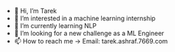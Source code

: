 - 👋 Hi, I’m Tarek
- 👀 I’m interested in a machine learning internship
- 🌱 I’m currently learning NLP
- 💞️ I’m looking for a new challenge as a ML Engineer 
- 📫 How to reach me -> Email: tarek.ashraf.7669.com

<!---
tarek7669/tarek7669 is a ✨ special ✨ repository because its `README.md` (this file) appears on your GitHub profile.
You can click the Preview link to take a look at your changes.
--->
